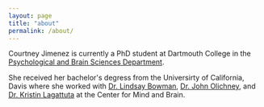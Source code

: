 ```yaml
---
layout: page
title: "about"
permalink: /about/
---
```


Courtney Jimenez is currently a PhD student at Dartmouth College in the [Psychological and Brain Sciences Department](https://pbs.dartmouth.edu/). 

She received her bachelor's degress from the Universirty of California, Davis where she worked with [Dr. Lindsay Bowman](http://basclab.ucdavis.edu/), [Dr. John Olichney](https://olichneylab.faculty.ucdavis.edu/), and [Dr. Kristin Lagattuta](https://mindemotiondevelopmentlab.ucdavis.edu/) at the Center for Mind and Brain. 
